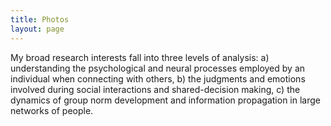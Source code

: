 ```yaml
---
title: Photos
layout: page
---
```


My broad research interests fall into three levels of analysis: a) understanding the psychological and neural processes employed by an individual when connecting with others, b) the judgments and emotions involved during social interactions and shared-decision making, c) the dynamics of group norm development and information propagation in large networks of people.  
